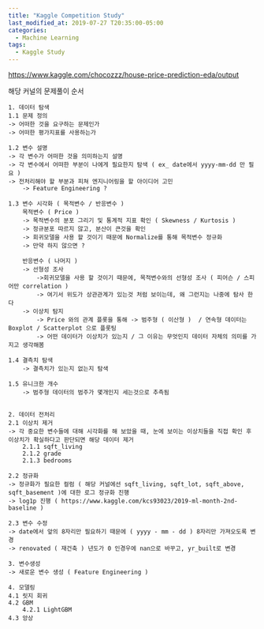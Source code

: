 ```yaml
---
title: "Kaggle Competition Study"
last_modified_at: 2019-07-27 T20:35:00-05:00
categories:
  - Machine Learning
tags:
  - Kaggle Study
---
```


https://www.kaggle.com/chocozzz/house-price-prediction-eda/output

해당 커널의 문제풀이 순서

	1. 데이터 탐색
	1.1 문제 정의
	-> 어떠한 것을 요구하는 문제인가
	-> 어떠한 평가지표를 사용하는가

	1.2 변수 설명
	-> 각 변수가 어떠한 것을 의미하는지 설명  
	-> 각 변수에서 어떠한 부분이 나에게 필요한지 탐색 ( ex_ date에서 yyyy-mm-dd 만 필요 )
	-> 전처리해야 할 부분과 피쳐 엔지니어링을 할 아이디어 고민
		-> Feature Engineering ?

	1.3 변수 시각화 ( 목적변수 / 반응변수 )
		목적변수 ( Price )
		-> 목적변수의 분포 그리기 및 통계적 지표 확인 ( Skewness / Kurtosis )
		-> 정규분포 따르지 않고, 분산이 큰것을 확인
		-> 회귀모델을 사용 할 것이기 때문에 Normalize를 통해 목적변수 정규화
		-> 만약 하지 않으면 ?

		반응변수 ( 나머지 )
		-> 선형성 조사  
			->회귀모델을 사용 할 것이기 때문에, 목적변수와의 선형성 조사 ( 피어슨 / 스피어만 correlation )
			-> 여기서 위도가 상관관계가 있는것 처럼 보이는데, 왜 그런지는 나중에 탐사 한다
		-> 이상치 탐지
			-> Price 와의 관계 플롯을 통해 -> 범주형 ( 이산형 )  / 연속형 데이터는 Boxplot / Scatterplot 으로 플롯팅
			-> 어떤 데이터가 이상치가 있는지 / 그 이유는 무엇인지 데이터 자체의 의미를 가지고 생각해봄

	1.4 결측치 탐색
		-> 결측치가 있는지 없는지 탐색

	1.5 유니크한 개수
		-> 범주형 데이터의 범주가 몇개인지 세는것으로 추측됨


	2. 데이터 전처리
	2.1 이상치 제거
	-> 각 중요한 변수들에 대해 시각화를 해 보았을 때, 눈에 보이는 이상치들을 직접 확인 후 이상치가 확실하다고 판단되면 해당 데이터 제거
		2.1.1 sqft_living
		2.1.2 grade
		2.1.3 bedrooms

	2.2 정규화
	-> 정규화가 필요한 컬럼 ( 해당 커널에선 sqft_living, sqft_lot, sqft_above, sqft_basement )에 대한 로그 정규화 진행
	-> log1p 진행 ( https://www.kaggle.com/kcs93023/2019-ml-month-2nd-baseline )

	2.3 변수 수정
	-> date에서 앞의 8자리만 필요하기 때문에 ( yyyy - mm - dd ) 8자리만 가져오도록 변경
	-> renovated ( 재건축 ) 년도가 0 인경우에 nan으로 바꾸고, yr_built로 변경

	3. 변수생성
	-> 새로운 변수 생성 ( Feature Engineering )

	4. 모델링
	4.1 릿지 회귀
	4.2 GBM
		4.2.1 LightGBM
	4.3 앙상
